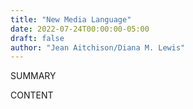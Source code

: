 ```yaml
---
title: "New Media Language"
date: 2022-07-24T00:00:00-05:00
draft: false
author: "Jean Aitchison/Diana M. Lewis"
---
```


SUMMARY

<!--more-->

CONTENT
